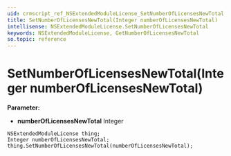 ```yaml
---
uid: crmscript_ref_NSExtendedModuleLicense_SetNumberOfLicensesNewTotal
title: SetNumberOfLicensesNewTotal(Integer numberOfLicensesNewTotal)
intellisense: NSExtendedModuleLicense.SetNumberOfLicensesNewTotal
keywords: NSExtendedModuleLicense, GetNumberOfLicensesNewTotal
so.topic: reference
---
```


# SetNumberOfLicensesNewTotal(Integer numberOfLicensesNewTotal)

**Parameter:** 
 - **numberOfLicensesNewTotal** Integer

```crmscript
NSExtendedModuleLicense thing;
Integer numberOfLicensesNewTotal;
thing.SetNumberOfLicensesNewTotal(numberOfLicensesNewTotal);
```

